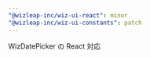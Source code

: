 ```yaml
---
"@wizleap-inc/wiz-ui-react": minor
"@wizleap-inc/wiz-ui-constants": patch
---
```


WizDatePicker の React 対応
